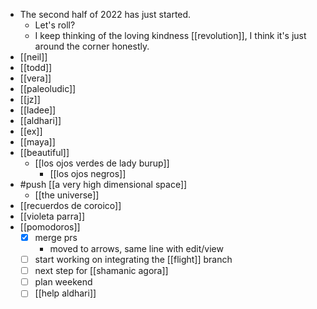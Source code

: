 - The second half of 2022 has just started.
  - Let's roll?
  - I keep thinking of the loving kindness [[revolution]], I think it's just around the corner honestly.
- [[neil]]
- [[todd]]
- [[vera]]
- [[paleoludic]]
- [[jz]]
- [[ladee]]
- [[aldhari]]
- [[ex]]
- [[maya]]
- [[beautiful]]
  - [[los ojos verdes de lady burup]]
    - [[los ojos negros]]
- #push [[a very high dimensional space]]
  - [[the universe]]
- [[recuerdos de coroico]]
- [[violeta parra]]
- [[pomodoros]]
  - [x] merge prs 
    - moved to arrows, same line with edit/view
  - [ ] start working on integrating the [[flight]] branch
  - [ ] next step for [[shamanic agora]]
  - [ ] plan weekend
  - [ ] [[help aldhari]]
